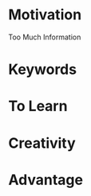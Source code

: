 Motivation
===============
Too Much Information

Keywords
===============
    

To Learn
===============

Creativity
===============

Advantage
===============